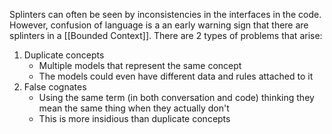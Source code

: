 Splinters can often be seen by inconsistencies in the interfaces in the code.
However, confusion of language is a an early warning sign that there are splinters in a [[Bounded Context]]. There are 2 types of problems that arise:
1. Duplicate concepts
	* Multiple models that represent the same concept
	* The models could even have different data and rules attached to it
2. False cognates
	* Using the same term (in both conversation and code) thinking they mean the same thing when they actually don't
	* This is more insidious than duplicate concepts